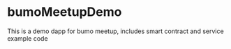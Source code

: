 # bumoMeetupDemo
This is a demo dapp for bumo meetup, includes smart contract and service example code
